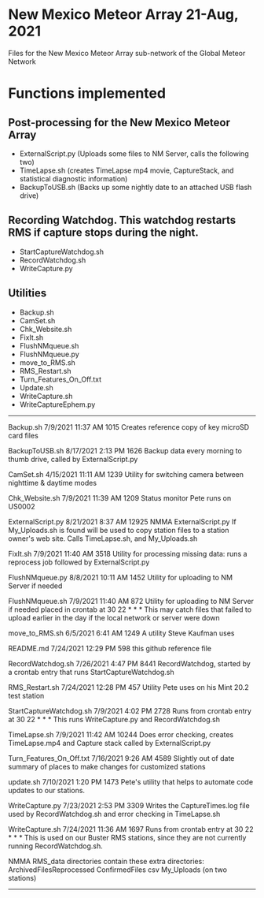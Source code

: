 # New Mexico Meteor Array 21-Aug, 2021
Files for the New Mexico Meteor Array sub-network of the Global Meteor Network

# Functions implemented
## Post-processing for the New Mexico Meteor Array
- ExternalScript.py (Uploads some files to NM Server, calls the following two)
- TimeLapse.sh (creates TimeLapse mp4 movie, CaptureStack, and statistical diagnostic information)
- BackupToUSB.sh (Backs up some nightly date to an attached USB flash drive)

## Recording Watchdog. This watchdog restarts RMS if capture stops during the night.
- StartCaptureWatchdog.sh
- RecordWatchdog.sh
- WriteCapture.py

## Utilities
- Backup.sh
- CamSet.sh
- Chk_Website.sh
- FixIt.sh
- FlushNMqueue.sh
- FlushNMqueue.py
- move_to_RMS.sh
- RMS_Restart.sh
- Turn_Features_On_Off.txt
- Update.sh
- WriteCapture.sh
- WriteCaptureEphem.py
_____

Backup.sh	 	7/9/2021 11:37 AM  1015
	Creates reference copy of key microSD card files

BackupToUSB.sh		 8/17/2021  2:13 PM  1626
	Backup data every morning to thumb drive, called by ExternalScript.py

CamSet.sh	 	4/15/2021 11:11 AM  1239
	Utility for switching camera between nighttime & daytime modes

Chk_Website.sh	 	7/9/2021 11:39 AM  1209
	Status monitor Pete runs on US0002

ExternalScript.py	 8/21/2021  8:37 AM  12925
	NMMA ExternalScript.py
	If My_Uploads.sh is found will be used to copy station files 
	to a station owner's web site. Calls TimeLapse.sh, and My_Uploads.sh

FixIt.sh		 7/9/2021 11:40 AM  3518
	Utility for processing missing data: runs a reprocess job followed by
	ExternalScript.py

FlushNMqueue.py		 8/8/2021 10:11 AM  1452
	Utility for uploading to NM Server if needed

FlushNMqueue.sh		 7/9/2021 11:40 AM   872
	Utility for uploading to NM Server if needed
	placed in crontab at 30 22 * * *
	This may catch files that failed to upload earlier in the day 
	if the local network or server were down

move_to_RMS.sh	 	6/5/2021  6:41 AM  1249
	A utility Steve Kaufman uses

README.md	 	7/24/2021 12:29 PM   598
	this github reference file

RecordWatchdog.sh	 7/26/2021  4:47 PM  8441
	RecordWatchdog, started by a crontab entry that
	runs StartCaptureWatchdog.sh

RMS_Restart.sh		 7/24/2021 12:28 PM   457
	Utility Pete uses on his Mint 20.2 test station

StartCaptureWatchdog.sh	 7/9/2021  4:02 PM  2728
	Runs from crontab entry at 30 22 * * *
	This runs WriteCapture.py and RecordWatchdog.sh

TimeLapse.sh		 7/9/2021 11:42 AM  10244
	Does error checking, creates TimeLapse.mp4 and Capture stack
	called by ExternalScript.py

Turn_Features_On_Off.txt 7/16/2021  9:26 AM  4589
	Slightly out of date summary of places to make changes for
	customized stations

update.sh		 7/10/2021  1:20 PM  1473
	Pete's utility that helps to automate code updates to our stations.

WriteCapture.py		 7/23/2021  2:53 PM  3309
	Writes the CaptureTimes.log file used by RecordWatchdog.sh
	and error checking in TimeLapse.sh

WriteCapture.sh		 7/24/2021 11:36 AM  1697
	Runs from crontab entry at 30 22 * * *
	This is used on our Buster RMS stations, since they are not
	currently running RecordWatchdog.sh.

NMMA RMS_data directories contain these extra directories:
ArchivedFilesReprocessed
ConfirmedFiles
csv
My_Uploads  (on two stations)
_______________
